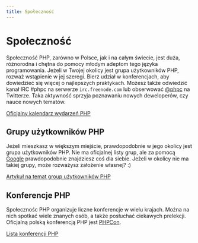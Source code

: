 ```yaml
---
title: Społeczność
---
```


# Społeczność

Społeczność PHP, zarówno w Polsce, jak i na całym świecie, jest duża, różnorodna i chętna do pomocy młodym adeptom tego
języka programowania. Jeżeli w Twojej okolicy jest grupa użytkowników PHP, rozważ wstąpienie w jej szeregi. Bierz
udział w konferencjach, aby dowiedzieć się więcej o najlepszych praktykach. Możesz także odwiedzić kanał IRC #phpc na
serwerze `irc.freenode.com` lub obserwować [@phpc][phpc-twitter] na Twitterze. Taka aktywność sprzyja poznawaniu nowych
deweloperów, czy nauce nowych tematów.

[Oficjalny kalendarz wydarzeń PHP][php-calendar]

## Grupy użytkowników PHP

Jeżeli mieszkasz w większym miejście, prawdopodobnie w jego okolicy jest grupa użytkowników PHP. Nie ma oficjalnej
listy grup, ale za pomocą [Google][google] prawdopodobnie znajdziesz coś dla siebie. Jeżeli w okolicy nie ma
takiej grupy, może rozważysz założenie własnej? :)

[Artykuł na temat group użytkowników PHP][php-wiki]

## Konferencje PHP

Społecznośc PHP organizuje liczne konferencje w wielu krajach. Można na nich spotkać wiele znanych osób, a także
posłuchać ciekawych prelekcji. Oficjalną polską konferencją PHP jest [PHPCon][phpcon-poland].

[Lista konferencji PHP][php-conf]

[php-calendar]: http://www.php.net/cal.php
[google]: https://www.google.com/search?q=php+user+group+poland
[meetup]: http://www.meetup.com/find/
[php-wiki]: https://wiki.php.net/usergroups
[php-conf]: http://php.net/conferences/index.php
[phpc-twitter]: https://twitter.com/phpc
[phpcon-poland]: http://phpcon.pl/